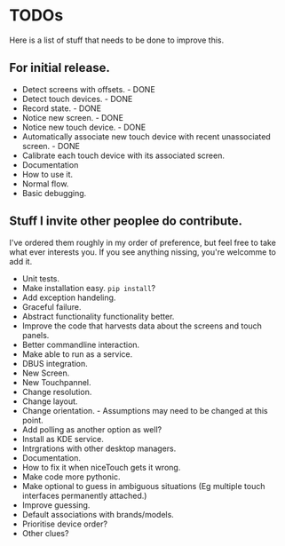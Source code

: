 # TODOs

Here is a list of stuff that needs to be done to improve this.

## For initial release.

* Detect screens with offsets. - DONE
* Detect touch devices. - DONE
* Record state. - DONE
* Notice new screen. - DONE
* Notice new touch device. - DONE
 * Automatically associate new touch device with recent unassociated screen. - DONE
* Calibrate each touch device with its associated screen.
* Documentation
 * How to use it.
 * Normal flow.
 * Basic debugging.

## Stuff I invite other peoplee do contribute.

I've ordered them roughly in my order of preference, but feel free to take what ever interests you. If you see anything nissing, you're welcomme to add it.

* Unit tests.
* Make installation easy. `pip install`?
* Add exception handeling.
* Graceful failure.
* Abstract functionality functionality better.
* Improve the code that harvests data about the screens and touch panels.
* Better commandline interaction.
* Make able to run as a service.
 * DBUS integration.
  * New Screen.
  * New Touchpannel.
  * Change resolution.
  * Change layout.
  * Change orientation. - Assumptions may need to be changed at this point.
 * Add polling as another option as well?
* Install as KDE service.
* Intrgrations with other desktop managers.
* Documentation.
 * How to fix it when niceTouch gets it wrong.
* Make code more pythonic.
* Make optional to guess in ambiguous situations (Eg multiple touch interfaces permanently attached.)
* Improve guessing.
 * Default associations with brands/models.
 * Prioritise device order?
 * Other clues?
